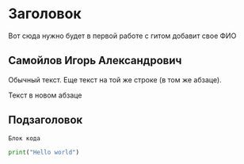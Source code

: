 # Заголовок

Вот сюда нужно будет в первой работе с гитом добавит свое ФИО

## Самойлов Игорь Александрович

Обычный текст.
Еще текст на той же строке (в том же абзаце).

Текст в новом абзаце

## Подзаголовок

```
Блок кода
```

```python
print("Hello world")
```